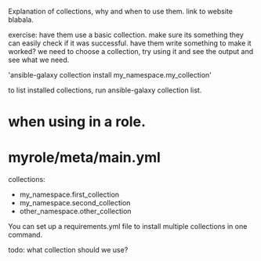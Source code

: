 Explanation of collections, why and when to use them. link to website blabala. 

exercise:
have them use a basic collection. make sure its something they can easily check if it was successful. have them write something to make it worked?
 we need to choose a collection, try using it and see the output and see what we need.

'ansible-galaxy collection install my_namespace.my_collection'

to list installed collections, run ansible-galaxy collection list. 

# when using in a role.
# myrole/meta/main.yml
collections:
  - my_namespace.first_collection
  - my_namespace.second_collection
  - other_namespace.other_collection


You can set up a requirements.yml file to install multiple collections in one command. 


todo: what collection should we use?